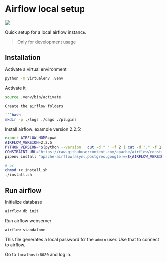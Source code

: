 # Airflow local setup
[<img src="https://img.shields.io/badge/Airflow-2.2.5-blue.svg?logo=LOGO">](https://airflow.apache.org/docs/apache-airflow/stable/start/local.html)

Quick setup for a local airflow instance.

> Only for development usage

## Installation
Activate a virtual environment

```bash
python -m virtualenv .venv
```

Activate it

```bash
source .venv/bin/activate

Create the airflow folders

```bash
mkdir -p ./logs ./dags ./plugins
```

Install airflow, example version 2.2.5:

```bash
export AIRFLOW_HOME=pwd
AIRFLOW_VERSION=2.2.5
PYTHON_VERSION="$(python --version | cut -d " " -f 2 | cut -d "." -f 1-2)"
CONSTRAINT_URL="https://raw.githubusercontent.com/apache/airflow/constraints-${AIRFLOW_VERSION}/constraints-${PYTHON_VERSION}.txt"
pipenv install "apache-airflow[async,postgres,google]==${AIRFLOW_VERSION}" --constraint "${CONSTRAINT_URL}"

# or 
chmod +x install.sh
./install.sh
```

## Run airflow

Initialize database

```bash
airflow db init
```

Run airflow webserver

```bash
airflow standalone
```

This file generates a local password for the `admin` user. Use that to connect to airflow.

Go to `localhost:8080` and log in.